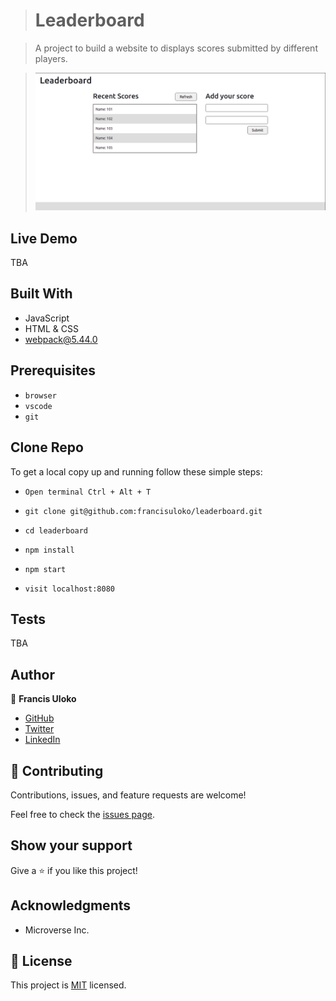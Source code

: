 > # Leaderboard

>  A project to build a website to displays scores submitted by different players.

> ![](./src/assets/leaderboard-screenshot1.png)

## Live Demo
TBA

## Built With

- JavaScript
- HTML & CSS
- webpack@5.44.0

## Prerequisites

- `browser`
- `vscode`
- `git`

## Clone Repo

To get a local copy up and running follow these simple steps:

   - `Open terminal Ctrl + Alt + T`

   - `git clone git@github.com:francisuloko/leaderboard.git`

   - `cd leaderboard`

   - `npm install`

   - `npm start`

   - `visit localhost:8080`

## Tests
TBA
   

## Author

👤 **Francis Uloko**

- [GitHub](https://github.com/francisuloko)
- [Twitter](https://twitter.com/francisuloko)
- [LinkedIn](https://linkedin.com/in/francisuloko)


## 🤝 Contributing

Contributions, issues, and feature requests are welcome!

Feel free to check the [issues page](https://github.com/francisuloko/leaderboard/issues).


## Show your support

Give a ⭐️ if you like this project!


## Acknowledgments

- Microverse Inc.

## 📝 License

This project is [MIT](https://mit-license.org/) licensed.
